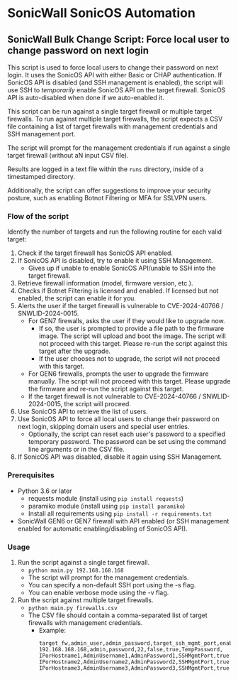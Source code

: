 # SonicWall SonicOS Automation

## SonicWall Bulk Change Script: Force local user to change password on next login

This script is used to force local users to change their password on next login.
It uses the SonicOS API with either Basic or CHAP authentication.
If SonicOS API is disabled (and SSH management is enabled), the script will use SSH to *temporarily* enable SonicOS API on the target firewall.
SonicOS API is auto-disabled when done if we auto-enabled it.

This script can be run against a single target firewall or multiple target firewalls.
To run against multiple target firewalls, the script expects a CSV file containing a list of target firewalls with management credentials and SSH management port.

The script will prompt for the management credentials if run against a single target firewall (without aN input CSV file).

Results are logged in a text file within the `runs` directory, inside of a timestamped directory.

Additionally, the script can offer suggestions to improve your security posture, such as enabling Botnot Filtering or MFA for SSLVPN users.


### Flow of the script
Identify the number of targets and run the following routine for each valid target:
   1. Check if the target firewall has SonicOS API enabled.
   2. If SonicOS API is disabled, try to enable it using SSH Management.
      - Gives up if unable to enable SonicOS API/unable to SSH into the target firewall.
   3. Retrieve firewall information (model, firmware version, etc.).
   4. Checks if Botnet Filtering is licensed and enabled. If licensed but not enabled, the script can enable it for you.
   5. Alerts the user if the target firewall is vulnerable to CVE-2024-40766 / SNWLID-2024-0015.
         - For GEN7 firewalls, asks the user if they would like to upgrade now.
            - If so, the user is prompted to provide a file path to the firmware image. The script will upload and boot the image. The script will not proceed with this target. Please re-run the script against this target after the upgrade.
            - If the user chooses not to upgrade, the script will not proceed with this target.
         - For GEN6 firewalls, prompts the user to upgrade the firmware manually. The script will not proceed with this target. Please upgrade the firmware and re-run the script against this target.
         - If the target firewall is not vulnerable to CVE-2024-40766 / SNWLID-2024-0015, the script will proceed.
   6. Use SonicOS API to retrieve the list of users.
   7. Use SonicOS API to force all local users to change their password on next login, skipping domain users and special user entries.
      - Optionally, the script can reset each user's password to a specified temporary password. The password can be set using the command line arguments or in the CSV file.
   8. If SonicOS API was disabled, disable it again using SSH Management.


### Prerequisites
- Python 3.6 or later
  - requests module (install using `pip install requests`)
  - paramiko module (install using `pip install paramiko`)
  - Install all requirements using `pip install -r requirements.txt`
- SonicWall GEN6 or GEN7 firewall with API enabled (or SSH management enabled for automatic enabling/disabling of SonicOS API).


### Usage
1. Run the script against a single target firewall.
   - `python main.py 192.168.168.168`
   - The script will prompt for the management credentials.
   - You can specify a non-default SSH port using the -s <port> flag.
   - You can enable verbose mode using the -v flag.
2. Run the script against multiple target firewalls.
   - `python main.py firewalls.csv`
   - The CSV file should contain a comma-separated list of target firewalls with management credentials.
     - Example:
       ```
       target_fw,admin_user,admin_password,target_ssh_mgmt_port,enable_totp,enable_botnet_filtering,temporary_password
       192.168.168.168,admin,password,22,false,true,TempPassword,
       IPorHostname1,AdminUsername1,AdminPassword1,SSHMgmtPort,true|false,true|false,TemporaryPassword
       IPorHostname2,AdminUsername2,AdminPassword2,SSHMgmtPort,true|false,true|false,TemporaryPassword
       IPorHostname3,AdminUsername3,AdminPassword3,SSHMgmtPort,true|false,true|false,TemporaryPassword
       ```
